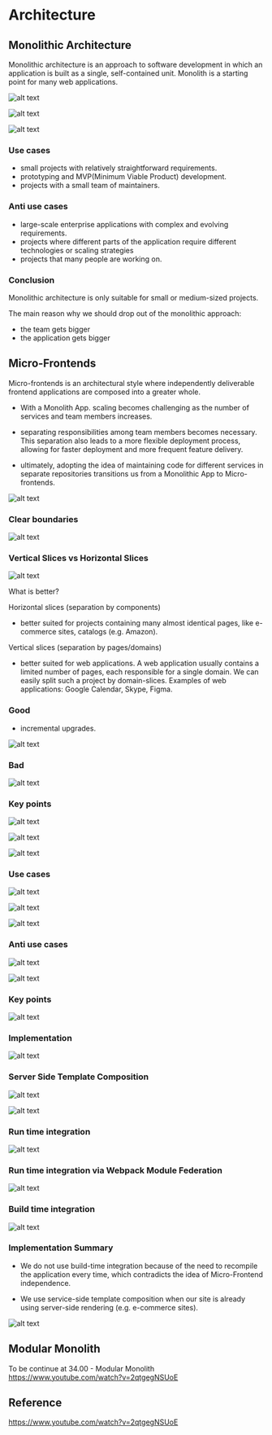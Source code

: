 # Architecture

## Monolithic Architecture

Monolithic architecture is an approach to software development in which an application is built as a single, self-contained unit. Monolith is a starting point for many web applications.

![alt text](image.png)

![alt text](image-1.png)

![alt text](image-4.png)

### Use cases

- small projects with relatively straightforward requirements.
- prototyping and MVP(Minimum Viable Product) development.
- projects with a small team of maintainers.

### Anti use cases

- large-scale enterprise applications with complex and evolving requirements.
- projects where different parts of the application require different technologies or scaling strategies
- projects that many people are working on.

### Conclusion

Monolithic architecture is only suitable for small or medium-sized projects.

The main reason why we should drop out of the monolithic approach:
- the team gets bigger
- the application gets bigger


## Micro-Frontends

Micro-frontends is an architectural style where independently deliverable frontend applications are composed into a greater whole.

- With a Monolith App. scaling becomes challenging as the number of services and team members increases.

- separating responsibilities among team members becomes necessary. This separation also leads to a more flexible deployment process, allowing for faster deployment and more frequent feature delivery.

- ultimately, adopting the idea of maintaining code for different services in separate repositories transitions us from a Monolithic App to Micro-frontends.

![alt text](image-5.png)

### Clear boundaries

![alt text](image-6.png)

### Vertical Slices vs Horizontal Slices

![alt text](image-7.png)

What is better?

Horizontal slices (separation by components)
- better suited for projects containing many almost identical pages, like e-commerce sites, catalogs (e.g. Amazon).

Vertical slices (separation by pages/domains)
- better suited for web applications. A web application usually contains a limited number of pages, each responsible for  a single domain. We can easily split such a project by domain-slices. Examples of web applications: Google Calendar, Skype, Figma.

### Good

- incremental upgrades.

![alt text](image-8.png)


### Bad

![alt text](image-10.png)

### Key points

![alt text](image-11.png)

![alt text](image-12.png)

![alt text](image-13.png)

### Use cases

![alt text](image-14.png)

![alt text](image-15.png)

![alt text](image-16.png)

### Anti use cases

![alt text](image-17.png)

![alt text](image-18.png)


### Key points

![alt text](image-19.png)

### Implementation

![alt text](image-20.png)

### Server Side Template Composition

![alt text](image-21.png)

![alt text](image-22.png)

### Run time integration

![alt text](image-23.png)

### Run time integration via Webpack Module Federation

![alt text](image-24.png)

### Build time integration

![alt text](image-25.png)

### Implementation Summary

- We do not use build-time integration because of the need to recompile the application every time, which contradicts the idea of Micro-Frontend independence.

- We use service-side template composition when our site is already using server-side rendering (e.g. e-commerce sites).

![alt text](image-26.png)

## Modular Monolith

















To be continue at 34.00 - Modular Monolith
https://www.youtube.com/watch?v=2qtgegNSUoE

## Reference

https://www.youtube.com/watch?v=2qtgegNSUoE
